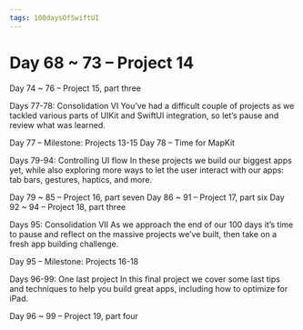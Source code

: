 ```yaml
---
tags: 100daysOfSwiftUI
---
```

# Day 68 ~ 73 – Project 14
Day 74 ~ 76 – Project 15, part three
 

Days 77-78: Consolidation VI
You’ve had a difficult couple of projects as we tackled various parts of UIKit and SwiftUI integration, so let’s pause and review what was learned.

Day 77 – Milestone: Projects 13-15
Day 78 – Time for MapKit
 

Days 79-94: Controlling UI flow
In these projects we build our biggest apps yet, while also exploring more ways to let the user interact with our apps: tab bars, gestures, haptics, and more.

Day 79 ~ 85 – Project 16, part seven
Day 86 ~ 91 – Project 17, part six
Day 92 ~ 94 – Project 18, part three
 

Days 95: Consolidation VII
As we approach the end of our 100 days it’s time to pause and reflect on the massive projects we’ve built, then take on a fresh app building challenge.

Day 95 – Milestone: Projects 16-18
 

Days 96-99: One last project
In this final project we cover some last tips and techniques to help you build great apps, including how to optimize for iPad.

Day 96 ~ 99 – Project 19, part four
 









